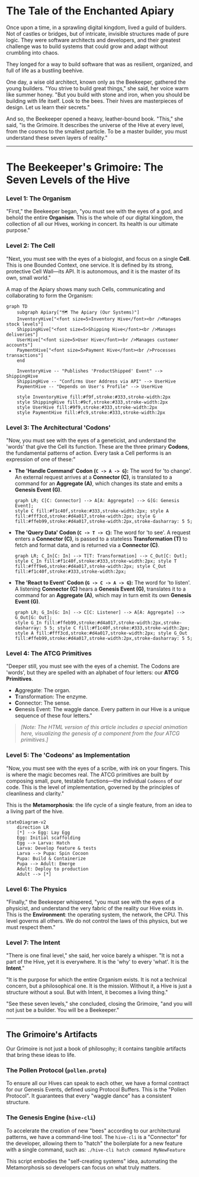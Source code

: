 # The Tale of the Enchanted Apiary

Once upon a time, in a sprawling digital kingdom, lived a guild of builders. Not of castles or bridges, but of intricate, invisible structures made of pure logic. They were software architects and developers, and their greatest challenge was to build systems that could grow and adapt without crumbling into chaos.

They longed for a way to build software that was as resilient, organized, and full of life as a bustling beehive.

One day, a wise old architect, known only as the Beekeeper, gathered the young builders. "You strive to build great things," she said, her voice warm like summer honey. "But you build with stone and iron, when you should be building with life itself. Look to the bees. Their hives are masterpieces of design. Let us learn their secrets."

And so, the Beekeeper opened a heavy, leather-bound book. "This," she said, "is the Grimoire. It describes the universe of the Hive at every level, from the cosmos to the smallest particle. To be a master builder, you must understand these seven layers of reality."

---

# The Beekeeper's Grimoire: The Seven Levels of the Hive

### Level 1: The Organism
"First," the Beekeeper began, "you must see with the eyes of a god, and behold the entire **Organism**. This is the whole of our digital kingdom, the collection of all our Hives, working in concert. Its health is our ultimate purpose."

### Level 2: The Cell
"Next, you must see with the eyes of a biologist, and focus on a single **Cell**. This is one Bounded Context, one service. It is defined by its strong, protective Cell Wall—its API. It is autonomous, and it is the master of its own, small world."

A map of the Apiary shows many such Cells, communicating and collaborating to form the Organism:
```mermaid
graph TD
    subgraph Apiary["🗺️ The Apiary (Our Systems)"]
    InventoryHive["<font size=5>Inventory Hive</font><br />Manages stock levels"]
    ShippingHive["<font size=5>Shipping Hive</font><br />Manages deliveries"]
    UserHive["<font size=5>User Hive</font><br />Manages customer accounts"]
    PaymentHive["<font size=5>Payment Hive</font><br />Processes transactions"]
    end

    InventoryHive -- "Publishes 'ProductShipped' Event" --> ShippingHive
    ShippingHive -- "Confirms User Address via API" --> UserHive
    PaymentHive -- "Depends on User's Profile" --> UserHive

    style InventoryHive fill:#f9f,stroke:#333,stroke-width:2px
    style ShippingHive fill:#9cf,stroke:#333,stroke-width:2px
    style UserHive fill:#9f9,stroke:#333,stroke-width:2px
    style PaymentHive fill:#fc9,stroke:#333,stroke-width:2px
```

### Level 3: The Architectural 'Codons'
"Now, you must see with the eyes of a geneticist, and understand the 'words' that give the Cell its function. These are the three primary **Codons**, the fundamental patterns of action. Every task a Cell performs is an expression of one of these:"

*   **The 'Handle Command' Codon (`C -> A -> G`):** The word for 'to change'. An external request arrives at a **Connector (C)**, is translated to a command for an **Aggregate (A)**, which changes its state and emits a **Genesis Event (G)**.
    ```mermaid
    graph LR; C[C: Connector] --> A[A: Aggregate] --> G[G: Genesis Event];
    style C fill:#f1c40f,stroke:#333,stroke-width:2px; style A fill:#fff3cd,stroke:#d4a017,stroke-width:2px; style G fill:#ffeb99,stroke:#d4a017,stroke-width:2px,stroke-dasharray: 5 5;
    ```
*   **The 'Query Data' Codon (`C -> T -> C`):** The word for 'to see'. A request enters a **Connector (C)**, is passed to a stateless **Transformation (T)** to fetch and format data, and is returned via a **Connector (C)**.
    ```mermaid
    graph LR; C_In[C: In] --> T[T: Transformation] --> C_Out[C: Out];
    style C_In fill:#f1c40f,stroke:#333,stroke-width:2px; style T fill:#fff9e6,stroke:#d4a017,stroke-width:2px; style C_Out fill:#f1c40f,stroke:#333,stroke-width:2px;
    ```
*   **The 'React to Event' Codon (`G -> C -> A -> G`):** The word for 'to listen'. A listening **Connector (C)** hears a **Genesis Event (G)**, translates it to a command for an **Aggregate (A)**, which may in turn emit its own **Genesis Event (G)**.
    ```mermaid
    graph LR; G_In[G: In] --> C[C: Listener] --> A[A: Aggregate] --> G_Out[G: Out];
    style G_In fill:#ffeb99,stroke:#d4a017,stroke-width:2px,stroke-dasharray: 5 5; style C fill:#f1c40f,stroke:#333,stroke-width:2px; style A fill:#fff3cd,stroke:#d4a017,stroke-width:2px; style G_Out fill:#ffeb99,stroke:#d4a017,stroke-width:2px,stroke-dasharray: 5 5;
    ```

### Level 4: The ATCG Primitives
"Deeper still, you must see with the eyes of a chemist. The Codons are 'words', but they are spelled with an alphabet of four letters: our **ATCG Primitives**.
*   **A**ggregate: The organ.
*   **T**ransformation: The enzyme.
*   **C**onnector: The sense.
*   **G**enesis Event: The waggle dance.
Every pattern in our Hive is a unique sequence of these four letters."

> *[Note: The HTML version of this article includes a special animation here, visualizing the genesis of a component from the four ATCG primitives.]*

### Level 5: The 'Codeons' as Implementation
"Now, you must see with the eyes of a scribe, with ink on your fingers. This is where the magic becomes real. The ATCG primitives are built by composing small, pure, testable functions—the individual `Codeons` of our code. This is the level of implementation, governed by the principles of cleanliness and clarity."

This is the **Metamorphosis**: the life cycle of a single feature, from an idea to a living part of the hive.
```mermaid
stateDiagram-v2
    direction LR
    [*] --> Egg: Lay Egg
    Egg: Initial scaffolding
    Egg --> Larva: Hatch
    Larva: Develop feature & tests
    Larva --> Pupa: Spin Cocoon
    Pupa: Build & Containerize
    Pupa --> Adult: Emerge
    Adult: Deploy to production
    Adult --> [*]
```

### Level 6: The Physics
"Finally," the Beekeeper whispered, "you must see with the eyes of a physicist, and understand the very fabric of the reality our Hive exists in. This is the **Environment**: the operating system, the network, the CPU. This level governs all others. We do not control the laws of this physics, but we must respect them."

### Level 7: The Intent
"There is one final level," she said, her voice barely a whisper. "It is not a part of the Hive, yet it is everywhere. It is the 'why' to every 'what'. It is the **Intent**."

"It is the purpose for which the entire Organism exists. It is not a technical concern, but a philosophical one. It is the mission. Without it, a Hive is just a structure without a soul. But with Intent, it becomes a living thing."

"See these seven levels," she concluded, closing the Grimoire, "and you will not just be a builder. You will be a Beekeeper."

---

## The Grimoire's Artifacts

Our Grimoire is not just a book of philosophy; it contains tangible artifacts that bring these ideas to life.

### The Pollen Protocol (`pollen.proto`)
To ensure all our Hives can speak to each other, we have a formal contract for our Genesis Events, defined using Protocol Buffers. This is the "Pollen Protocol". It guarantees that every "waggle dance" has a consistent structure.

### The Genesis Engine (`hive-cli`)
To accelerate the creation of new "bees" according to our architectural patterns, we have a command-line tool. The `hive-cli` is a "Connector" for the developer, allowing them to "hatch" the boilerplate for a new feature with a single command, such as:
`./hive-cli hatch command MyNewFeature`

This script embodies the "self-creating systems" idea, automating the Metamorphosis so developers can focus on what truly matters.
